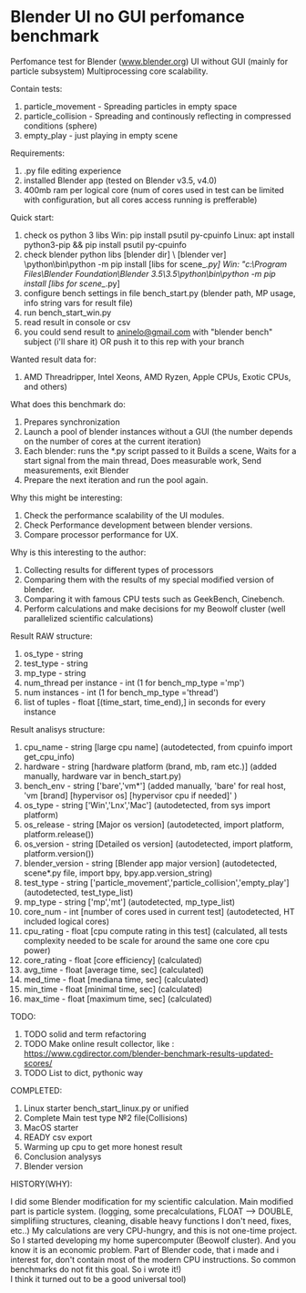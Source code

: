 # Blender UI no GUI perfomance benchmark
Perfomance test for Blender (www.blender.org) UI without GUI (mainly for particle subsystem)
Multiprocessing core scalability.

Contain tests:
1. particle_movement    - Spreading particles in empty space
2. particle_collision   - Spreading and continously reflecting in compressed conditions (sphere)
3. empty_play           - just playing in empty scene

Requirements:
1. .py file editing experience
1. installed Blender app (tested on Blender v3.5, v4.0)
2. 400mb ram per logical core (num of cores used in test can be limited with configuration, but all cores access running is prefferable)

Quick start:
1. check os python 3 libs
   Win: pip install psutil py-cpuinfo
   Linux: apt install python3-pip && pip install psutil py-cpuinfo
2. check blender python libs
   [blender dir] \ [blender ver] \python\bin\python -m pip install [libs for scene_*.py]
   Win: "c:\Program Files\Blender Foundation\Blender 3.5\3.5\python\bin\python -m pip install [libs for scene_*.py]
3. configure bench settings in file bench_start.py (blender path, MP usage, info string vars for result file)
4. run bench_start_win.py
5. read result in console or csv
6. you could send result to aninelo@gmail.com with "blender bench" subject (i'll share it) OR push it to this rep with your branch

Wanted result data for:
1. AMD Threadripper, Intel Xeons, AMD Ryzen, Apple CPUs, Exotic CPUs, and others)


What does this benchmark do:
1. Prepares synchronization
2. Launch a pool of blender instances without a GUI (the number depends on the number of cores at the current iteration)
3. Each blender:
      runs the *.py script passed to it
          Builds a scene,
          Waits for a start signal from the main thread,
          Does measurable work,
          Send measurements,
      exit Blender
4. Prepare the next iteration and run the pool again.

Why this might be interesting:
1. Check the performance scalability of the UI modules.
2. Check Performance development between blender versions. 
3. Compare processor performance for UX.

Why is this interesting to the author:
1. Collecting results for different types of processors
2. Comparing them with the results of my special modified version of blender.
3. Comparing it with famous CPU tests such as GeekBench, Cinebench.
4. Perform calculations and make decisions for my Beowolf cluster (well parallelized scientific calculations)


Result RAW structure:
1. os_type                  - string
2. test_type                - string
3. mp_type                  - string
4. num_thread per instance  - int (1 for bench_mp_type ='mp')
5. num instances            - int (1 for bench_mp_type ='thread')
6. list of tuples           - float [(time_start, time_end),] in seconds for every instance

Result analisys structure:
1. cpu_name     - string [large cpu name]                           (autodetected, from cpuinfo import get_cpu_info)
2. hardware     - string [hardware platform (brand, mb, ram etc.)]  (added manually, hardware var in bench_start.py)
3. bench_env    - string ['bare','vm*']                             (added manually, 'bare' for real host, 'vm [brand] [hypervisor os] [hypervisor cpu if needed]' )
4. os_type      - string ['Win','Lnx','Mac']                        (autodetected, from sys import platform)
5. os_release   - string [Major os version]                         (autodetected, import platform, platform.release())
6. os_version   - string [Detailed os version]                      (autodetected, import platform, platform.version())
7. blender_version - string [Blender app major version]             (autodetected, scene*.py file, import bpy, bpy.app.version_string)
8. test_type    - string ['particle_movement','particle_collision','empty_play'] (autodetected, test_type_list)
4. mp_type      - string ['mp','mt']                                (autodetected, mp_type_list)
5. core_num     - int    [number of cores used in current test]     (autodetected, HT included logical cores)
6. cpu_rating   - float  [cpu compute rating in this test]          (calculated, all tests complexity needed to be scale for around the same one core cpu power)
7. core_rating  - float  [core efficiency]                          (calculated)
8. avg_time     - float  [average time, sec]                        (calculated)
9. med_time     - float  [mediana time, sec]                        (calculated)
10. min_time    - float  [minimal time, sec]                        (calculated)
11. max_time    - float  [maximum time, sec]                        (calculated)

TODO:
1. TODO solid and term refactoring
2. TODO Make online result collector, like : https://www.cgdirector.com/blender-benchmark-results-updated-scores/
3. TODO List to dict, pythonic way
 
COMPLETED:
1. Linux starter bench_start_linux.py or unified
2. Complete Main test type №2 file(Collisions)
3. MacOS starter
4. READY csv export
5. Warming up cpu to get more honest result
6. Conclusion analysys
7. Blender version

HISTORY(WHY):

I did some Blender modification for my scientific calculation.
Main modified part is particle system.
(logging, some precalculations, FLOAT --> DOUBLE, simplifiing structures, cleaning, disable heavy functions I don't need, fixes, etc..)
My calculations are very CPU-hungry, and this is not one-time project.
So I started developing my home supercomputer (Beowolf cluster).
And you know it is an economic problem.
Part of Blender code, that i made and i interest for, don't contain most of the modern CPU instructions. So common benchmarks do not fit this goal.
So i wrote it!)  
I think it turned out to be a good universal tool)


